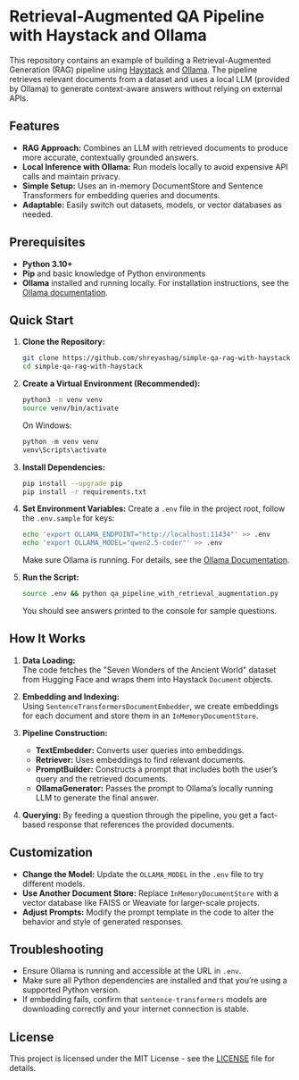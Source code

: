 # Retrieval-Augmented QA Pipeline with Haystack and Ollama

This repository contains an example of building a Retrieval-Augmented Generation (RAG) pipeline using [Haystack](https://github.com/deepset-ai/haystack) and [Ollama](https://docs.ollama.ai/). The pipeline retrieves relevant documents from a dataset and uses a local LLM (provided by Ollama) to generate context-aware answers without relying on external APIs.

## Features

- **RAG Approach:** Combines an LLM with retrieved documents to produce more accurate, contextually grounded answers.
- **Local Inference with Ollama:** Run models locally to avoid expensive API calls and maintain privacy.
- **Simple Setup:** Uses an in-memory DocumentStore and Sentence Transformers for embedding queries and documents.
- **Adaptable:** Easily switch out datasets, models, or vector databases as needed.

## Prerequisites

- **Python 3.10+**
- **Pip** and basic knowledge of Python environments
- **Ollama** installed and running locally. For installation instructions, see the [Ollama documentation](https://docs.ollama.ai/getting-started/installation).

## Quick Start

1. **Clone the Repository:**
   ```bash
   git clone https://github.com/shreyashag/simple-qa-rag-with-haystack.git
   cd simple-qa-rag-with-haystack
   ```

2. **Create a Virtual Environment (Recommended):**
   ```bash
   python3 -m venv venv
   source venv/bin/activate
   ```
   
   On Windows:
   ```powershell
   python -m venv venv
   venv\Scripts\activate
   ```

3. **Install Dependencies:**
   ```bash
   pip install --upgrade pip
   pip install -r requirements.txt
   ```

4. **Set Environment Variables:**
   Create a `.env` file in the project root, follow the `.env.sample` for keys:
   
   ```bash
   echo 'export OLLAMA_ENDPOINT="http://localhost:11434"' >> .env
   echo 'export OLLAMA_MODEL="qwen2.5-coder"' >> .env
   ```
   
   Make sure Ollama is running. For details, see the [Ollama Documentation](https://docs.ollama.ai/).

5. **Run the Script:**
   ```bash
   source .env && python qa_pipeline_with_retrieval_augmentation.py
   ```
   
   You should see answers printed to the console for sample questions.

## How It Works

1. **Data Loading:**  
   The code fetches the "Seven Wonders of the Ancient World" dataset from Hugging Face and wraps them into Haystack `Document` objects.

2. **Embedding and Indexing:**  
   Using `SentenceTransformersDocumentEmbedder`, we create embeddings for each document and store them in an `InMemoryDocumentStore`.

3. **Pipeline Construction:**
   - **TextEmbedder:** Converts user queries into embeddings.
   - **Retriever:** Uses embeddings to find relevant documents.
   - **PromptBuilder:** Constructs a prompt that includes both the user’s query and the retrieved documents.
   - **OllamaGenerator:** Passes the prompt to Ollama’s locally running LLM to generate the final answer.

4. **Querying:**
   By feeding a question through the pipeline, you get a fact-based response that references the provided documents.

## Customization

- **Change the Model:** Update the `OLLAMA_MODEL` in the `.env` file to try different models.
- **Use Another Document Store:** Replace `InMemoryDocumentStore` with a vector database like FAISS or Weaviate for larger-scale projects.
- **Adjust Prompts:** Modify the prompt template in the code to alter the behavior and style of generated responses.

## Troubleshooting

- Ensure Ollama is running and accessible at the URL in `.env`.
- Make sure all Python dependencies are installed and that you’re using a supported Python version.
- If embedding fails, confirm that `sentence-transformers` models are downloading correctly and your internet connection is stable.

## License

This project is licensed under the MIT License - see the [LICENSE](LICENSE) file for details.